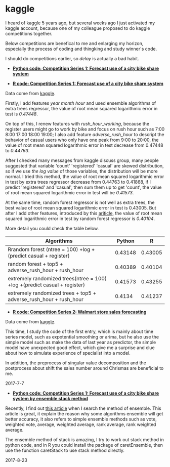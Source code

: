 # kaggle

I heard of kaggle 5 years ago, but several weeks ago I just activated my kaggle account, because one of my colleague proposed to do kaggle competitions together.

Below competitions are benefical to me and enlarging my horizon, especially the process of coding and thingking and study winner's code. 

I should do competitions earlier, so *delay* is actually a bad habit.



- **[Python code: Competition Series 1: Forecast use of a city bike share system](http://nbviewer.jupyter.org/github/yishi/kaggle/blob/master/competition_series_1_bike.ipynb)**

- **[R code: Competition Series 1: Forecast use of a city bike share system](https://github.com/yishi/kaggle/blob/master/competition_series_1_bike.R)**

Data come from [kaggle](https://www.kaggle.com/c/bike-sharing-demand).

Firstly, I add features *year month hour* and used ensemble algorithms of extra trees regressor, the value of root mean squared logarithmic error in test is *0.47448*.

On top of this, I renew features with *rush_hour_working*, because the register users might go to work by bike and focus on rush hour such as 7:00 8:00 17:00 18:00 19:00; I also add feature *adverse_rush_hour* to descript the behavior of casual users who only have one peak from 9:00 to 20:00, the value of root mean squared logarithmic error in test decrease from 0.47448 to *0.44763*.

After I checked many messages from kaggle discuss group, many people suggested that variable 'count' 'registered' 'casual' are skewed distribution, so if we use *the log value* of those variables, the distribution will be more normal.
I tried this method, the value of root mean squared logarithmic error in test by extra trees regressor decrease from 0.44763 to 0.41868, if I predict 'registered' and 'casual', then sum them up to get 'count', the value of root mean squared logarithmic error in test will be *0.41573*.

At the same time, random forest regressor is not well as extra trees, the best value of root mean squared logarithmic error in test is 0.43005. But after I add other features, introduced by this [ariticle]( https://www.analyticsvidhya.com/blog/2015/06/solution-kaggle-competition-bike-sharing-demand/), the value of root mean squared logarithmic error in test by random forest regressor is *0.40104*. 

More detail you could check the table below.

|Algorithms|Python|R|
|---|---|---|
|Rrandom forest (ntree = 100) +log +(predict casual + register)|0.43148|0.43005|
|random forest + top5 + adverse_rush_hour + rush_hour|0.40389|0.40104|
|extremely randomized trees(ntree = 100) +log +(predict casual + register)|0.41573|0.43255|
|extremely randomized trees + top5 + adverse_rush_hour + rush_hour|0.4134|0.41237|



- **[R code: Competition Series 2: Walmart store sales forecasting](https://github.com/yishi/kaggle/blob/master/competition_series_2_walmart.R)**

Data come from [kaggle](https://www.kaggle.com/c/walmart-recruiting-store-sales-forecasting).

This time, I study the code of the first entry, which is mainly about time series model, such as expotential smoothing or arima, but he also use the simple model such as make the data of last year as predictor, the simple model have unexpected good effect, which give me a surprise and clue about how to simulate experience of specialist into a model.

In addition, the preprocess of singular value decomposition and the postprocess about shift the sales number around Chrismas are beneficial to me.

2017-7-7


- **[Python code: Competition Series 1: Forecast use of a city bike share system by ensemble stack method](http://nbviewer.jupyter.org/github/yishi/kaggle/blob/master/competition_series_1_bike_v2.ipynb)**

Recently, I find out [this article](http://bit.ly/1GQtJDS) when I search the method of ensemble. This article is great, it explain the reason why some algorithms ensemble will get better accuracy, it also refers to simple ensemble methods such as vote, weighted vote, average, weighted average, rank average, rank weighted average.

The ensemble method of stack is amazing, I try to work out stack method in python code, and in R you could install the package of caretEnsemble, then use the function caretStack to use stack method directly.

2017-8-23